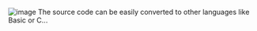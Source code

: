 ![image](https://github.com/user-attachments/assets/f458c643-627f-406e-b180-d30040b7f648)
The source code can be easily converted to other languages ​​like Basic or C...
